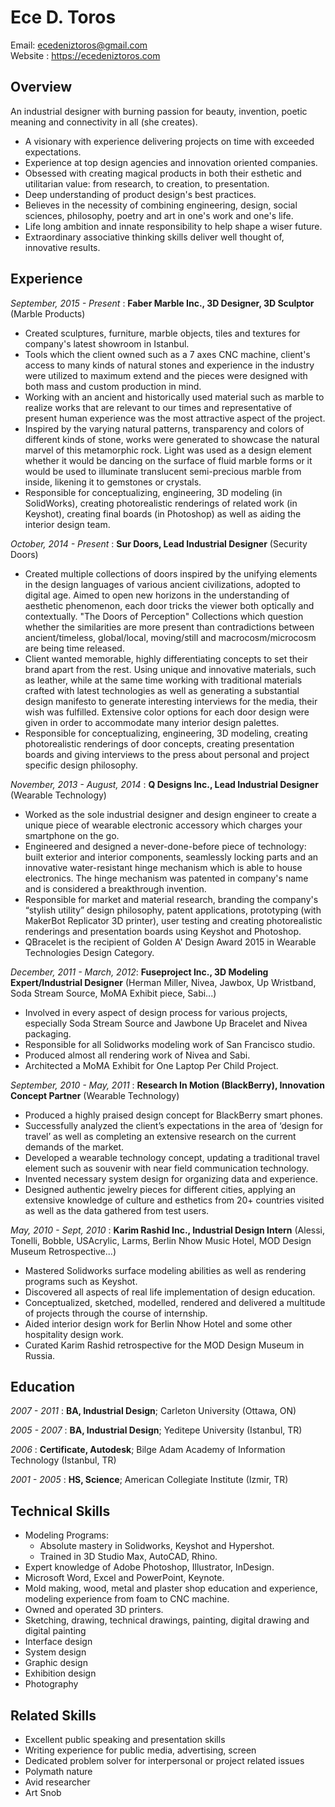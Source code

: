 # Ece D. Toros 
Email: ecedeniztoros@gmail.com  
Website : https://ecedeniztoros.com

## Overview
An industrial designer with burning passion for beauty, invention, poetic meaning and connectivity in all (she creates).

* A visionary with experience delivering projects on time with exceeded expectations.
* Experience at top design agencies and innovation oriented companies.
* Obsessed with creating magical products in both their esthetic and utilitarian value: from research, to creation, to presentation.
* Deep understanding of product design's best practices.
* Believes in the necessity of combining engineering, design, social sciences, philosophy, poetry and art in one's work and one's life.
* Life long ambition and innate responsibility to help shape a wiser future.
* Extraordinary associative thinking skills deliver well thought of, innovative results.

## Experience
*September, 2015 - Present* : **Faber Marble Inc., 3D Designer, 3D Sculptor** (Marble Products)

* Created sculptures, furniture, marble objects, tiles and textures for company's latest showroom in Istanbul. 
* Tools which the client owned such as a 7 axes CNC machine, client's access to many kinds of natural stones and experience in the industry were utilized to maximum extend and the pieces were designed with both mass and custom production in mind.
* Working with an ancient and historically used material such as marble to realize works that are relevant to our times and representative of present human experience was the most attractive aspect of the project. 
* Inspired by the varying natural patterns, transparency and colors of different kinds of stone, works were generated to showcase the natural marvel of this metamorphic rock. Light was used as a design element whether it would be dancing on the surface of fluid marble forms or it would be used to illuminate translucent semi-precious marble from inside, likening it to gemstones or crystals.
* Responsible for conceptualizing, engineering, 3D modeling (in SolidWorks), creating photorealistic renderings of related work (in Keyshot), creating final boards (in Photoshop) as well as aiding the interior design team.

*October, 2014 - Present* : **Sur Doors, Lead Industrial Designer** (Security Doors)

* Created multiple collections of doors inspired by the unifying elements in the design languages of various ancient civilizations, adopted to digital age. Aimed to open new horizons in the understanding of aesthetic phenomenon, each door tricks the viewer both optically and contextually. "The Doors of Perception" Collections which question whether the similarities are more present than contradictions between ancient/timeless, global/local, moving/still and macrocosm/microcosm are being time released.
* Client wanted memorable, highly differentiating concepts to set their brand apart from the rest. Using unique and innovative materials, such as leather, while at the same time working with traditional materials crafted with latest technologies as well as generating a substantial design manifesto to generate interesting interviews for the media, their wish was fulfilled. Extensive color options for each door design were given in order to accommodate many interior design palettes.
* Responsible for conceptualizing, engineering, 3D modeling, creating photorealistic renderings of door concepts, creating presentation boards and giving interviews to the press about personal and project specific design philosophy.

*November, 2013 - August, 2014* : **Q Designs Inc., Lead Industrial Designer** (Wearable Technology)

* Worked as the sole industrial designer and design engineer to create a unique piece of wearable electronic accessory which charges your smartphone on the go.
* Engineered and designed a never-done-before piece of technology: built exterior and interior components, seamlessly locking parts and an innovative water-resistant hinge mechanism which is able to house electronics. The hinge mechanism was patented in company's name and is considered a breakthrough invention.
* Responsible for market and material research, branding the company's “stylish utility” design philosophy, patent applications, prototyping (with MakerBot Replicator 3D printer), user testing and creating photorealistic renderings and presentation boards using Keyshot and Photoshop.
* QBracelet is the recipient of Golden A' Design Award 2015 in Wearable Technologies Design Category.

*December, 2011 - March, 2012*: **Fuseproject Inc., 3D Modeling Expert/Industrial Designer** (Herman Miller, Nivea, Jawbox, Up Wristband, Soda Stream Source, MoMA Exhibit piece, Sabi...)

* Involved in every aspect of design process for various projects, especially Soda Stream Source and Jawbone Up Bracelet and Nivea packaging.
* Responsible for all Solidworks modeling work of San Francisco studio.
* Produced almost all rendering work of Nivea and Sabi.
* Architected a MoMA Exhibit for One Laptop Per Child Project.

*September, 2010 - May, 2011* : **Research In Motion (BlackBerry), Innovation Concept Partner** (Wearable Technology)

* Produced a highly praised design concept for BlackBerry smart phones.
* Successfully analyzed the client’s expectations in the area of ‘design for travel’ as well as completing an extensive research on the current demands of the market.
* Developed a wearable technology concept, updating a traditional travel element such as souvenir with near field communication technology.
* Invented necessary system design for organizing data and experience.
* Designed authentic jewelry pieces for different cities, applying an extensive knowledge of culture and esthetics from 20+ countries visited as well as the data gathered from test users.

*May, 2010 - Sept, 2010* : **Karim Rashid Inc., Industrial Design Intern** (Alessi, Tonelli, Bobble, USAcrylic, Larms, Berlin Nhow Music Hotel, MOD Design Museum Retrospective...)

* Mastered Solidworks surface modeling abilities as well as rendering programs such as Keyshot.
* Discovered all aspects of real life implementation of design education. 
* Conceptualized, sketched, modelled, rendered and delivered a multitude of projects through the course of internship. 
* Aided interior design work for Berlin Nhow Hotel and some other hospitality design work.
* Curated Karim Rashid retrospective for the MOD Design Museum in Russia.

## Education
*2007 - 2011* : **BA, Industrial Design**; Carleton University (Ottawa, ON)

*2005 - 2007* : **BA, Industrial Design**; Yeditepe University (Istanbul, TR)

*2006* : **Certificate, Autodesk**; Bilge Adam Academy of Information Technology (Istanbul, TR)

*2001 - 2005* : **HS, Science**; American Collegiate Institute (Izmir, TR)

## Technical Skills
* Modeling Programs: 
  * Absolute mastery in Solidworks, Keyshot and Hypershot.
  * Trained in 3D Studio Max, AutoCAD, Rhino.
* Expert knowledge of Adobe Photoshop, Illustrator, InDesign.
* Microsoft Word, Excel and PowerPoint, Keynote.
* Mold making, wood, metal and plaster shop education and experience, modeling experience from
foam to CNC machine.
* Owned and operated 3D printers.
* Sketching, drawing, technical drawings, painting, digital drawing and digital painting
* Interface design
* System design
* Graphic design
* Exhibition design
* Photography

## Related Skills
* Excellent public speaking and presentation skills
* Writing experience for public media, advertising, screen
* Dedicated problem solver for interpersonal or project related issues
* Polymath nature
* Avid researcher
* Art Snob

